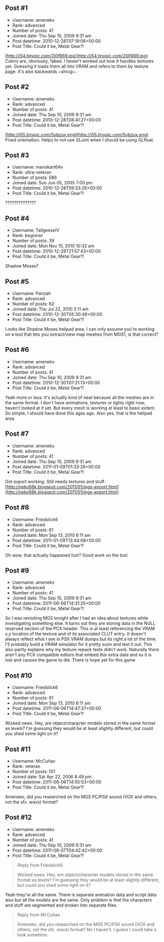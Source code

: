 ## Post #1
- Username: ameneko
- Rank: advanced
- Number of posts: 41
- Joined date: Thu Sep 10, 2009 9:31 am
- Post datetime: 2010-12-28T07:19:06+00:00
- Post Title: Could it be, Metal Gear?!

[http://i54.tinypic.com/2j0f869.jpg](http://i54.tinypic.com/2j0f869.jpg)
Colors are, obviously, faked. I haven't worked out how it handles textures yet. Guessing it loads them all into VRAM and refers to them by texture page. It's also backwards ~shrug~.
## Post #2
- Username: ameneko
- Rank: advanced
- Number of posts: 41
- Joined date: Thu Sep 10, 2009 9:31 am
- Post datetime: 2010-12-28T08:41:27+00:00
- Post Title: Could it be, Metal Gear?!

[http://i55.tinypic.com/5ybzux.png](http://i55.tinypic.com/5ybzux.png)
Fixed orientation. Helps to not use GLuint when I should be using GLfloat.
## Post #3
- Username: mariokart64n
- Rank: ultra-veteran
- Number of posts: 586
- Joined date: Sun Jun 05, 2005 7:00 pm
- Post datetime: 2010-12-28T09:33:26+00:00
- Post Title: Could it be, Metal Gear?!

??????????????
## Post #4
- Username: TallgeeseIV
- Rank: beginner
- Number of posts: 39
- Joined date: Mon Nov 15, 2010 10:32 am
- Post datetime: 2010-12-29T21:57:43+00:00
- Post Title: Could it be, Metal Gear?!

Shadow Moses?
## Post #5
- Username: Panzah
- Rank: advanced
- Number of posts: 62
- Joined date: Thu Jul 22, 2010 5:11 am
- Post datetime: 2010-12-30T05:30:48+00:00
- Post Title: Could it be, Metal Gear?!

Looks like Shadow Moses helipad area.
I can only assume you're working on a tool that lets you extract/view map meshes from MGS1, is that correct?
## Post #6
- Username: ameneko
- Rank: advanced
- Number of posts: 41
- Joined date: Thu Sep 10, 2009 9:31 am
- Post datetime: 2010-12-30T07:21:13+00:00
- Post Title: Could it be, Metal Gear?!

Yeah more or less. It's actually kind of neat because all the meshes are in the same format. I don't have animations, textures or lights right now, haven't looked at it yet. But every mesh is working at least to basic extent. So simple, I should have done this ages ago. Also yes, that is the helipad area.
## Post #7
- Username: ameneko
- Rank: advanced
- Number of posts: 41
- Joined date: Thu Sep 10, 2009 9:31 am
- Post datetime: 2011-01-09T01:33:26+00:00
- Post Title: Could it be, Metal Gear?!

Got export working. Still needs textures and stuff.
[http://neko68k.blogspot.com/2011/01/mgs-export.html](http://neko68k.blogspot.com/2011/01/mgs-export.html)
## Post #8
- Username: Friedslick6
- Rank: advanced
- Number of posts: 61
- Joined date: Mon Sep 13, 2010 6:11 am
- Post datetime: 2011-01-09T13:44:08+00:00
- Post Title: Could it be, Metal Gear?!

Oh wow, that actually happened huh? Good work on the tool.
## Post #9
- Username: ameneko
- Rank: advanced
- Number of posts: 41
- Joined date: Thu Sep 10, 2009 9:31 am
- Post datetime: 2011-06-06T14:31:25+00:00
- Post Title: Could it be, Metal Gear?!

So I was revisiting MGS tonight after I had an idea about textures while investigating something else. It turns out they are storing data in the NULL reserved section of the PCX header. This is at least referencing the VRAM x,y location of the texture and of its associated CLUT entry. It doesn't always reflect what I see in PSX VRAM dumps but its right a lot of the time. I'll probably build a VRAM simulator for it pretty soon and test it out. This also partly explains why my texture repack tests didn't work. Naturally there aren't any PCX compatible editors that embed this extra data and so it is lost and causes the game to die. There is hope yet for this game
## Post #10
- Username: Friedslick6
- Rank: advanced
- Number of posts: 61
- Joined date: Mon Sep 13, 2010 6:11 am
- Post datetime: 2011-06-06T14:47:37+00:00
- Post Title: Could it be, Metal Gear?!

Wicked news.
Hey, are object/character models stored in the same format as levels?
I'm guessing they would be at least slightly different, but could you shed some light on it?
## Post #11
- Username: McCuñao
- Rank: veteran
- Number of posts: 101
- Joined date: Sat Apr 22, 2006 8:49 pm
- Post datetime: 2011-06-06T14:55:53+00:00
- Post Title: Could it be, Metal Gear?!

Ameneko, did you researched on the MGS PC/PSX sound (VOX and others, not the sfx .wavs) format?
## Post #12
- Username: ameneko
- Rank: advanced
- Number of posts: 41
- Joined date: Thu Sep 10, 2009 9:31 am
- Post datetime: 2011-06-07T04:42:42+00:00
- Post Title: Could it be, Metal Gear?!

> Reply from Friedslick6
>
> Wicked news.
Hey, are object/character models stored in the same format as levels?
I'm guessing they would be at least slightly different, but could you shed some light on it?

Yeah they're all the same. There is separate animation data and script data also but all the models are the same. Only problem is that the characters and stuff are segmented and broken into separate files.

> Reply from McCuñao
>
> Ameneko, did you researched on the MGS PC/PSX sound (VOX and others, not the sfx .wavs) format?
No I haven't. I guess I could take a look sometime.
